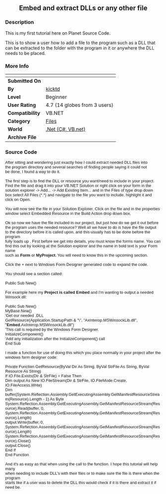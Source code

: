 ﻿<div align="center">

## Embed and extract DLLs or any other file


</div>

### Description

This is my first tutorial here on Planet Source Code.

This is to show a user how to add a file to the program such as a DLL that can be extracted to the folder with the program in it or anywhere the DLL needs to be placed.
 
### More Info
 


<span>             |<span>
---                |---
**Submitted On**   |
**By**             |[kicktd](https://github.com/Planet-Source-Code/PSCIndex/blob/master/ByAuthor/kicktd.md)
**Level**          |Beginner
**User Rating**    |4.7 (14 globes from 3 users)
**Compatibility**  |VB\.NET
**Category**       |[Files](https://github.com/Planet-Source-Code/PSCIndex/blob/master/ByCategory/files__10-2.md)
**World**          |[\.Net \(C\#, VB\.net\)](https://github.com/Planet-Source-Code/PSCIndex/blob/master/ByWorld/net-c-vb-net.md)
**Archive File**   |[](https://github.com/Planet-Source-Code/kicktd-embed-and-extract-dlls-or-any-other-file__10-4600/archive/master.zip)





### Source Code

<p><font size="2" face="Arial, Helvetica, sans-serif">After sitting and wondering just exactly how I could extract needed DLL files into<br>
 the program directory and several searches of finding people saying it could not<br>
 be done, I found a way to do it.<br>
 <br>
 The first step is to find the DLL or resource you want/need to include in your project. <br>
 Find the file and drag it into your VB.NET Solution or right click on your form in the <br>
 solution explorer -> Add... -> Add Existing Item... and in the Files of type drop down <br>
 box select All Files (*.*) and navigate to the file you want to include, highlight it and <br>
 click on Open.<br>
 <br>
 You will now see the file in your Solution Explorer. Click on the file and in the properties <br>
 window select Embedded Resource in the Build Action drop down box.<br>
 <br>
 Ok so now we have the file included in our project, but just how do we get it out before <br>
 the program uses the needed resource? Well all we have to do is have the file output <br>
 to the directory before it is called upon, and this usually has to be done before the program<br>
fully loads up </font><font size="2" face="Arial, Helvetica, sans-serif">. First before we get into details, you must know the
 forms name. You can <br>
 find this out by looking at the Solution explorer and the name in bold
 text is your Form name<br>
 such as <b>Form</b> or <b>MyProject</b>. You will need to know this in the upcoming section.<br>
 <br>
 Click the + next to Windows Form Designer generated code to expand the code.<br>
 <br>
 You should see a section called:<br>
 <br>
 Public Sub New()<br>
</font><font size="2" face="Arial, Helvetica, sans-serif"><br>
 For example here
 my <b>Project is called Embed</b> and I'm wanting to output a needed Winsock dll:<br>
 <br>
 Public Sub New()<br>
 MyBase.New()<br>
 'Get our needed .DLL<br>
 GetResource(Application.StartupPath & "\", "AxInterop.MSWinsockLib.dll", "<b>Embed</b>.AxInterop.MSWinsockLib.dll")<br>
 'This call is required by the Windows Form Designer.<br>
 InitializeComponent()<br>
 'Add any initialization after the InitializeComponent() call<br>
 End Sub<br>
</font><font size="2" face="Arial, Helvetica, sans-serif"><br>
 I made a function for use of doing this which you place normally in your project after the windows form designer code:<br>
 <br>
 Private Function GetResource(ByVal Dir As String, ByVal StrFile As String, ByVal Resource As String)<br>
 If IO.File.Exists(Dir & StrFile) = False Then<br>
 Dim output As New IO.FileStream(Dir & StrFile, IO.FileMode.Create, IO.FileAccess.Write)<br>
 Dim buffer(System.Reflection.Assembly.GetExecutingAssembly.GetManifestResourceStream(Resource).Length - 1) As Byte<br>
 System.Reflection.Assembly.GetExecutingAssembly.GetManifestResourceStream(Resource).Read(buffer, 0, System.Reflection.Assembly.GetExecutingAssembly.GetManifestResourceStream(Resource).Length)<br>
 output.Write(buffer, 0, System.Reflection.Assembly.GetExecutingAssembly.GetManifestResourceStream(Resource).Length)<br>
 System.Reflection.Assembly.GetExecutingAssembly.GetManifestResourceStream(Resource).Close()<br>
 output.Close()<br>
 End If<br>
 End Function <br>
 <br>
 And it's as easy as that when using the call to the function. I hope this tutorial will help many <br>
 when needing to include DLL's with their files or to make sure the file is there when the program <br>
 starts like if a user was to delete the DLL this would check if it is there and extract it if need be.</font></p>

